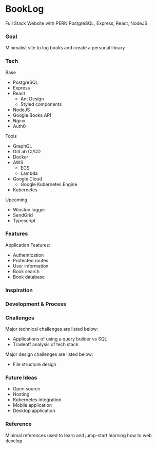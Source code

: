 # BookLog
Full Stack Website with PERN
PostgreSQL, Express, React, NodeJS

### Goal

Minimalist site to log books and create a personal library

### Tech

Base
-   PostgreSQL
-   Express
-   React
	-   Ant Design
	-   Styled components
-   NodeJS
-   Google Books API
-   Nginx
-   Auth0

Tools
-   GraphQL
-   GitLab CI/CD
-   Docker
-   AWS
	-   ECS
	-   Lambda
-   Google Cloud
	-   Google Kubernetes Engine
-   Kubernetes

Upcoming
-   Winston logger
-   SendGrid
-   Typescript

### Features

Application Features:
 - Authentication
 - Protected routes
 - User information
 - Book search
 - Book database

### Inspiration



### Development & Process



### Challenges

Major technical challenges are listed below:
 - Applications of using a query builder vs SQL
 - Tradeoff analysis of tech stack

Major design challenges are listed below:
- File structure design

### Future Ideas

- Open source
- Hosting
- Kubernetes integration
- Mobile application
- Desktop application

### Reference

Minimal references used to learn and jump-start learning how to web develop

